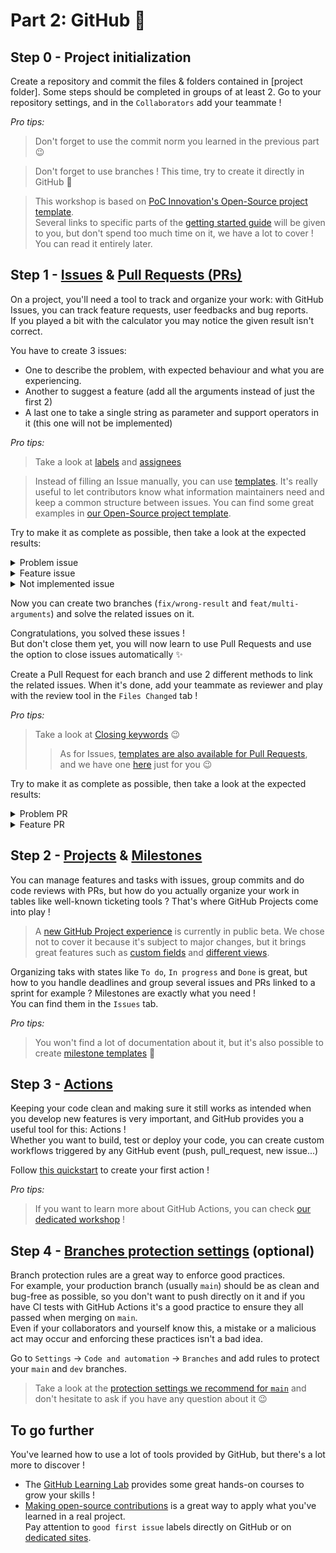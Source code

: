 # Part 2: GitHub :rocket:

## Step 0 - Project initialization
Create a repository and commit the files & folders contained in [project folder].
Some steps should be completed in groups of at least 2.
Go to your repository settings, and in the `Collaborators` add your teammate !

<i>Pro tips:</i>
> Don't forget to use the commit norm you learned in the previous part :wink:

> Don't forget to use branches ! This time, try to create it directly in GitHub :rocket:

> This workshop is based on [PoC Innovation's Open-Source project template](https://github.com/PoCInnovation/open-source-project-template).  
Several links to specific parts of the [getting started guide](https://github.com/PoCInnovation/open-source-project-template/blob/main/.github/getting-started.md) will be given to you, but don't spend too much time on it, we have a lot to cover ! You can read it entirely later.

## Step 1 - [Issues](https://docs.github.com/en/issues/tracking-your-work-with-issues/about-issues) & [Pull Requests (PRs)](https://docs.github.com/en/pull-requests/collaborating-with-pull-requests/proposing-changes-to-your-work-with-pull-requests/about-pull-requests)
On a project, you'll need a tool to track and organize your work: with GitHub Issues, you can track feature requests, user feedbacks and bug reports.  
If you played a bit with the calculator you may notice the given result isn't correct.

You have to create 3 issues:
- One to describe the problem, with expected behaviour and what you are experiencing.
- Another to suggest a feature (add all the arguments instead of just the first 2)
- A last one to take a single string as parameter and support operators in it (this one will not be implemented)

<i>Pro tips:</i>
> Take a look at [labels](https://docs.github.com/en/issues/using-labels-and-milestones-to-track-work/managing-labels) and [assignees](https://docs.github.com/en/issues/tracking-your-work-with-issues/assigning-issues-and-pull-requests-to-other-github-users)

> Instead of filling an Issue manually, you can use [templates](https://docs.github.com/en/communities/using-templates-to-encourage-useful-issues-and-pull-requests/configuring-issue-templates-for-your-repository). It's really useful to let contributors know what information maintainers need and keep a common structure between issues. You can find some great examples in [our Open-Source project template](https://github.com/PoCInnovation/open-source-project-template/tree/main/.github/ISSUE_TEMPLATE).

Try to make it as complete as possible, then take a look at the expected results:
<details>
  <summary>Problem issue</summary>
  <img src="./assets/issue_bug.png"/>
</details>
<details>
  <summary>Feature issue</summary>
  <img src="./assets/issue_feature.png"/>
</details>
<details>
  <summary>Not implemented issue</summary>
  <img src="./assets/issue_feature_wontfix.png"/>
</details>

Now you can create two branches (`fix/wrong-result` and `feat/multi-arguments`) and solve the related issues on it. 

Congratulations, you solved these issues !  
But don't close them yet, you will now learn to use Pull Requests and use the option to close issues automatically :sparkles:

Create a Pull Request for each branch and use 2 different methods to link the related issues.
When it's done, add your teammate as reviewer and play with the review tool in the `Files Changed` tab !

<i>Pro tips:</i>

> Take a look at [Closing keywords](https://docs.github.com/en/get-started/writing-on-github/working-with-advanced-formatting/using-keywords-in-issues-and-pull-requests) 😉
> > As for Issues, [templates are also available for Pull Requests](https://docs.github.com/en/communities/using-templates-to-encourage-useful-issues-and-pull-requests/creating-a-pull-request-template-for-your-repository), and we have one [here](https://github.com/PoCInnovation/open-source-project-template/blob/main/.github/pull_request_template.md) just for you 😉

Try to make it as complete as possible, then take a look at the expected results:
<details>
  <summary>Problem PR</summary>
  <img src="./assets/pr_bug.png"/>
</details>
<details>
  <summary>Feature PR</summary>
  <img src="./assets/pr_feature.png"/>
</details>

## Step 2 - [Projects](https://docs.github.com/en/issues/organizing-your-work-with-project-boards/managing-project-boards/about-project-boards) & [Milestones](https://docs.github.com/en/issues/using-labels-and-milestones-to-track-work/about-milestones)
You can manage features and tasks with issues, group commits and do code reviews with PRs, but how do you actually organize
your work in tables like well-known ticketing tools ? That's where GitHub Projects come into play !

> A [new GitHub Project experience](https://docs.github.com/en/issues/trying-out-the-new-projects-experience/about-projects) is currently in public beta. We chose not to cover it because it's subject to major changes, but it brings great features such as [custom fields](https://docs.github.com/en/issues/trying-out-the-new-projects-experience/about-projects#adding-metadata-to-your-tasks) and [different views](https://docs.github.com/en/issues/trying-out-the-new-projects-experience/about-projects#adding-metadata-to-your-tasks).

Organizing taks with states like `To do`, `In progress` and `Done` is great, but how to you handle deadlines and group several issues and PRs
linked to a sprint for example ? Milestones are exactly what you need !  
You can find them in the `Issues` tab.

<i>Pro tips:</i>
> You won't find a lot of documentation about it, but it's also possible to create [milestone templates](https://github.com/PoCInnovation/open-source-project-template/blob/main/.github/milestone_template.md) 🚀

## Step 3 - [Actions](https://docs.github.com/en/actions/learn-github-actions/understanding-github-actions)
Keeping your code clean and making sure it still works as intended when you develop new features is very important, and GitHub provides you a useful tool for this: Actions !  
Whether you want to build, test or deploy your code, you can create custom workflows triggered by any GitHub event (push, pull_request, new issue...)

Follow [this quickstart](https://docs.github.com/en/actions/quickstart) to create your first action !

<i>Pro tips:</i>
> If you want to learn more about GitHub Actions, you can check [our dedicated workshop](https://github.com/PoCInnovation/Workshops/tree/24.Git_Github/software/05.Actions) !

## Step 4 - [Branches protection settings](https://docs.github.com/en/repositories/configuring-branches-and-merges-in-your-repository/defining-the-mergeability-of-pull-requests/about-protected-branches) (optional)
Branch protection rules are a great way to enforce good practices.  
For example, your production branch (usually `main`) should be as clean and bug-free as possible, so you don't want to push directly on it and if you have CI tests with GitHub Actions it's a good practice to ensure they all passed when merging on `main`.  
Even if your collaborators and yourself know this, a mistake or a malicious act may occur and enforcing these practices isn't a bad idea.

Go to `Settings` -> `Code and automation` -> `Branches` and add rules to protect your `main` and `dev` branches.
> Take a look at the [protection settings we recommend for `main`](https://github.com/PoCInnovation/open-source-project-template/blob/main/.github/getting-started.md#branches) and don't hesitate to ask if you have any question about it 😉

## To go further
You've learned how to use a lot of tools provided by GitHub, but there's a lot more to discover !

- The [GitHub Learning Lab](https://lab.github.com/) provides some great hands-on courses to grow your skills !  
- [Making open-source contributions](https://docs.github.com/en/get-started/exploring-projects-on-github/finding-ways-to-contribute-to-open-source-on-github) is a great way to apply what you've learned in a real project.  
  Pay attention to `good first issue` labels directly on GitHub or on [dedicated sites](https://goodfirstissue.dev/).
